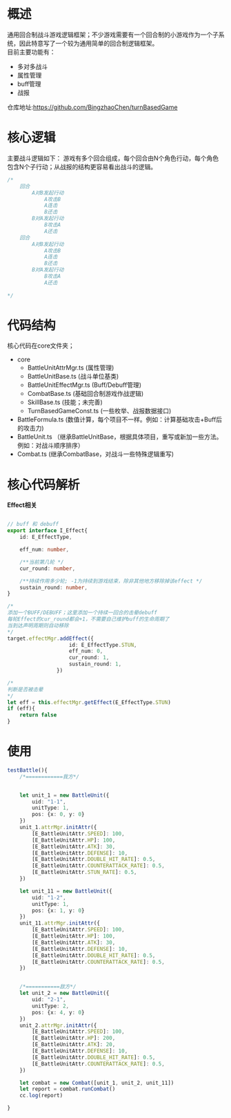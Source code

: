 
# 概述

通用回合制战斗游戏逻辑框架；不少游戏需要有一个回合制的小游戏作为一个子系统，因此特意写了一个较为通用简单的回合制逻辑框架。  
目前主要功能有：
- 多对多战斗  
- 属性管理
- buff管理
- 战报

仓库地址:https://github.com/BingzhaoChen/turnBasedGame

# 核心逻辑
主要战斗逻辑如下：
游戏有多个回合组成，每个回合由N个角色行动，每个角色包含N个子行动；从战报的结构更容易看出战斗的逻辑。
```ts
/*
    回合
        A对B发起行动
            A攻击B
            A连击
            B还击
        B对A发起行动
            B攻击A
            A还击
    回合
        A对B发起行动
            A攻击B
            A连击
            B还击
        B对A发起行动
            B攻击A
            A还击
            
*/

```

# 代码结构
核心代码在core文件夹；
- core
  - BattleUnitAttrMgr.ts (属性管理)
  - BattleUnitBase.ts (战斗单位基类)
  - BattleUnitEffectMgr.ts (Buff/Debuff管理)
  - CombatBase.ts (基础回合制游戏作战逻辑)
  - SkillBase.ts (技能；未完善)
  - TurnBasedGameConst.ts (一些枚举、战报数据接口)
- BattleFormula.ts (数值计算，每个项目不一样。例如：计算基础攻击+Buff后的攻击力)
- BattleUnit.ts （继承BattleUnitBase，根据具体项目，重写或新加一些方法。例如：对战斗顺序排序）
- Combat.ts (继承CombatBase，对战斗一些特殊逻辑重写)

# 核心代码解析

**Effect相关**
```ts

// buff 和 debuff
export interface I_Effect{
    id: E_EffectType,

    eff_num: number,

    /**当前第几轮 */
    cur_round: number,

    /**持续作用多少轮; -1为持续到游戏结束，除非其他地方移除掉该effect */
    sustain_round: number,
}

/*
添加一个BUFF/DEBUFF；这里添加一个持续一回合的击晕debuff
每轮Effect的cur_round都会+1，不需要自己维护buff的生命周期了
当到达声明周期则自动移除
*/
target.effectMgr.addEffect({
                    id: E_EffectType.STUN, 
                    eff_num: 0, 
                    cur_round: 1,
                    sustain_round: 1,
                })

/*
判断是否被击晕
*/
let eff = this.effectMgr.getEffect(E_EffectType.STUN)
if (eff){
    return false
}

```

# 使用

```ts
testBattle(){
    /*============我方*/


    let unit_1 = new BattleUnit({
        uid: "1-1",
        unitType: 1,
        pos: {x: 0, y: 0}
    })
    unit_1.attrMgr.initAttr({
        [E_BattleUnitAttr.SPEED]: 100,
        [E_BattleUnitAttr.HP]: 100,
        [E_BattleUnitAttr.ATK]: 30,
        [E_BattleUnitAttr.DEFENSE]: 10,
        [E_BattleUnitAttr.DOUBLE_HIT_RATE]: 0.5,
        [E_BattleUnitAttr.COUNTERATTACK_RATE]: 0.5,
        [E_BattleUnitAttr.STUN_RATE]: 0.5,
    })

    let unit_11 = new BattleUnit({
        uid: "1-2",
        unitType: 1,
        pos: {x: 1, y: 0}
    })
    unit_11.attrMgr.initAttr({
        [E_BattleUnitAttr.SPEED]: 100,
        [E_BattleUnitAttr.HP]: 100,
        [E_BattleUnitAttr.ATK]: 30,
        [E_BattleUnitAttr.DEFENSE]: 10,
        [E_BattleUnitAttr.DOUBLE_HIT_RATE]: 0.5,
        [E_BattleUnitAttr.COUNTERATTACK_RATE]: 0.5,
    })


    /*===========敌方*/
    let unit_2 = new BattleUnit({
        uid: "2-1",
        unitType: 2,
        pos: {x: 4, y: 0}
    })
    unit_2.attrMgr.initAttr({
        [E_BattleUnitAttr.SPEED]: 100,
        [E_BattleUnitAttr.HP]: 200,
        [E_BattleUnitAttr.ATK]: 20,
        [E_BattleUnitAttr.DEFENSE]: 10,
        [E_BattleUnitAttr.DOUBLE_HIT_RATE]: 0.5,
        [E_BattleUnitAttr.COUNTERATTACK_RATE]: 0.5,
    })

    let combat = new Combat([unit_1, unit_2, unit_11])
    let report = combat.runCombat()
    cc.log(report)

}
```


